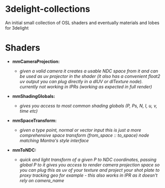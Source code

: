 # 3delight-collections
An initial small collection of OSL shaders and eventually materials and lobes for 3delight

# Shaders

- **mmCameraProjection:**
    - *given a valid camera it creates a usable NDC space from it and can be used as uv projector in the shader (it also has a convenient float2 uv output you can plug directly in a dlUV or dlTexture node). currently not working in IPRs (working as expected in full render)*
    
- **mmShadingGlobals:**
    - *gives you access to most common shading globals (P, Ps, N, I, u, v, time etc)*

- **mmSpaceTransform:**
    - *given a type point, normal or vector input this is just a more comprehensive space transform (from_space :: to_space) node matching Mantra's style interface*

- **mmToNDC:**
    - *quick and light transform of a given P to NDC coordinates, passing global P to it gives you access to render camera projection space so you can plug this as uv of your texture and project your shot plate to proxy tracking geo for example - this also works in IPR as it doesn't rely on camera_name*
